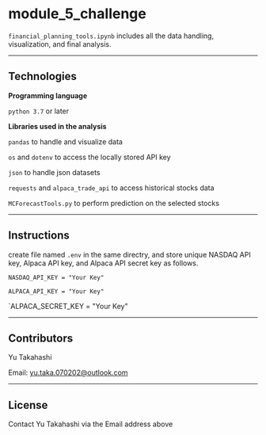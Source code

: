 # module_5_challenge

`financial_planning_tools.ipynb` includes all the data handling, visualization, and final analysis.

---

## Technologies

**Programming language**

`python 3.7` or later

**Libraries used in the analysis**

`pandas` to handle and visualize data

`os` and `dotenv` to access the locally stored API key 

`json` to handle json datasets

`requests` and `alpaca_trade_api` to access historical stocks data

`MCForecastTools.py` to perform prediction on the selected stocks

---

## Instructions

create file named `.env` in the same directry, and store unique NASDAQ API key, Alpaca API key, and Alpaca API secret key as follows.

`NASDAQ_API_KEY = "Your Key"`

`ALPACA_API_KEY = "Your Key"`

`ALPACA_SECRET_KEY = "Your Key"

---

## Contributors

Yu Takahashi

Email: yu.taka.070202@outlook.com

---

## License

Contact Yu Takahashi via the Email address above